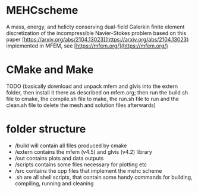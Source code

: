 # MEHCscheme
A mass, energy, and helicty conserving dual-field Galerkin finite element discretization of the incompressible Navier-Stokes problem based on this paper [https://arxiv.org/abs/2104.13023](https://arxiv.org/abs/2104.13023) implemented in MFEM, see [https://mfem.org/](https://mfem.org/)

# CMake and Make
TODO (basically download and unpack mfem and glvis into the extern folder, then install it there as described on mfem.org; then run the build.sh file to cmake, the compile.sh file to make, the run.sh file to run and the clean.sh file to delete the mesh and solution files afterwards)

# folder structure
* /build will contain all files produced by cmake
* /extern contains the mfem (v4.5) and glvis (v4.2) library
* /out contains plots and data outputs
* /scripts contains some files necessary for plotting etc
* /src contains the cpp files that implement the mehc scheme
* .sh are all shell scripts, that contain some handy commands for building, compiling, running and cleaning
